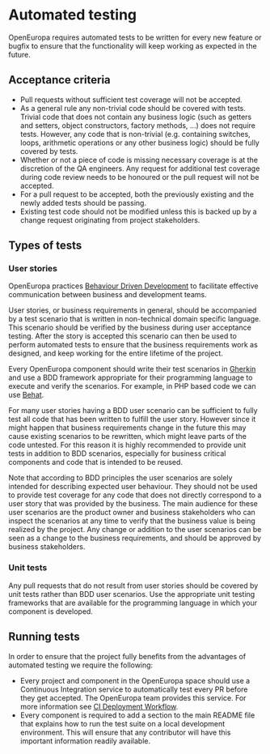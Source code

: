 # Automated testing

OpenEuropa requires automated tests to be written for every new feature or
bugfix to ensure that the functionality will keep working as expected in the
future.

## Acceptance criteria

* Pull requests without sufficient test coverage will not be accepted.
* As a general rule any non-trivial code should be covered with tests. Trivial
  code that does not contain any business logic (such as getters and setters,
  object constructors, factory methods, ...) does not require tests. However,
  any code that is non-trivial (e.g. containing switches, loops, arithmetic
  operations or any other business logic) should be fully covered by tests.
* Whether or not a piece of code is missing necessary coverage is at the
  discretion of the QA engineers. Any request for additional test coverage
  during code review needs to be honoured or the pull request will not be
  accepted.
* For a pull request to be accepted, both the previously existing and the newly
  added tests should be passing.
* Existing test code should not be modified unless this is backed up by a change
  request originating from project stakeholders.

## Types of tests

### User stories

OpenEuropa practices [Behaviour Driven Development][1] to facilitate effective
communication between business and development teams.

User stories, or business requirements in general, should be accompanied by a
test scenario that is written in non-technical domain specific language. This
scenario should be verified by the business during user acceptance testing.
After the story is accepted this scenario can then be used to perform automated
tests to ensure that the business requirements work as designed, and keep
working for the entire lifetime of the project.

Every OpenEuropa component should write their test scenarios in [Gherkin][2]
and use a BDD framework appropriate for their programming language to execute
and verify the scenarios. For example, in PHP based code we can use [Behat][3].

For many user stories having a BDD user scenario can be sufficient to fully
test all code that has been written to fulfill the user story. However since it
might happen that business requirements change in the future this may cause
existing scenarios to be rewritten, which might leave parts of the code
untested. For this reason it is highly recommended to provide unit tests in
addition to BDD scenarios, especially for business critical components and code
that is intended to be reused.

Note that according to BDD principles the user scenarios are solely intended
for describing expected user behaviour. They should not be used to provide test
coverage for any code that does not directly correspond to a user story that
was provided by the business. The main audience for these user scenarios are
the product owner and business stakeholders who can inspect the scenarios at
any time to verify that the business value is being realized by the project.
Any change or addition to the user scenarios can be seen as a change to the
business requirements, and should be approved by business stakeholders.

### Unit tests

Any pull requests that do not result from user stories should be covered by
unit tests rather than BDD user scenarios. Use the appropriate unit testing
frameworks that are available for the programming language in which your
component is developed.

## Running tests

In order to ensure that the project fully benefits from the advantages of
automated testing we require the following:

* Every project and component in the OpenEuropa space should use a Continuous
  Integration service to automatically test every PR before they get accepted.
  The OpenEuropa team provides this service. For more information see [CI
  Deployment Workflow](docs/development/ci-deployment-workflow.md).
* Every component is required to add a section to the main README file that
  explains how to run the test suite on a local development environment. This
  will ensure that any contributor will have this important information readily
  available.

[1]: https://en.wikipedia.org/wiki/Behavior-driven_development
[2]: https://github.com/cucumber/cucumber/wiki/Gherkin
[3]: http://behat.org/
